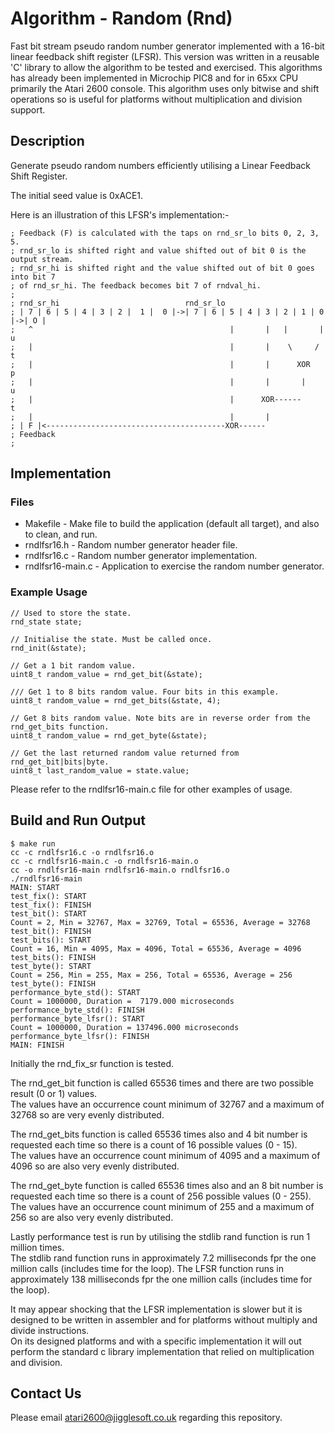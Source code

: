 # Algorithm - Random (Rnd)

Fast bit stream pseudo random number generator implemented with a 16-bit linear feedback shift register (LFSR).
This version was written in a reusable 'C' library to allow the algorithm to be tested and exercised. 
This algorithms has already been implemented in Microchip PIC8 and for in 65xx CPU primarily the Atari 2600 console.
This algorithm uses only bitwise and shift operations so is useful for platforms without multiplication and division support.


## Description

Generate pseudo random numbers efficiently utilising a Linear Feedback Shift Register.

The initial seed value is 0xACE1.

Here is an illustration of this LFSR's implementation:-

```
; Feedback (F) is calculated with the taps on rnd_sr_lo bits 0, 2, 3, 5.
; rnd_sr_lo is shifted right and value shifted out of bit 0 is the output stream.
; rnd_sr_hi is shifted right and the value shifted out of bit 0 goes into bit 7
; of rnd_sr_hi. The feedback becomes bit 7 of rndval_hi.
;
; rnd_sr_hi                            rnd_sr_lo
; | 7 | 6 | 5 | 4 | 3 | 2 |  1 |  0 |->| 7 | 6 | 5 | 4 | 3 | 2 | 1 | 0 |->| O |
;   ^                                            |       |   |       |      u
;   |                                            |       |    \     /       t
;   |                                            |       |      XOR         p
;   |                                            |       |       |          u
;   |                                            |      XOR------           t
;   |                                            |       |
; | F |<----------------------------------------XOR------
; Feedback
;
```

## Implementation

### Files

 * Makefile - Make file to build the application (default all target), and also to clean, and run.
 * rndlfsr16.h - Random number generator header file.
 * rndlfsr16.c - Random number generator implementation.
 * rndlfsr16-main.c - Application to exercise the random number generator.


### Example Usage

```
// Used to store the state.
rnd_state state;

// Initialise the state. Must be called once.
rnd_init(&state);

// Get a 1 bit random value.
uint8_t random_value = rnd_get_bit(&state);

/// Get 1 to 8 bits random value. Four bits in this example.
uint8_t random_value = rnd_get_bits(&state, 4);

// Get 8 bits random value. Note bits are in reverse order from the rnd_get_bits function. 
uint8_t random_value = rnd_get_byte(&state);

// Get the last returned random value returned from rnd_get_bit|bits|byte.
uint8_t last_random_value = state.value;
```

Please refer to the rndlfsr16-main.c file for other examples of usage.


## Build and Run Output

```
$ make run
cc -c rndlfsr16.c -o rndlfsr16.o
cc -c rndlfsr16-main.c -o rndlfsr16-main.o
cc -o rndlfsr16-main rndlfsr16-main.o rndlfsr16.o
./rndlfsr16-main
MAIN: START
test_fix(): START
test_fix(): FINISH
test_bit(): START
Count = 2, Min = 32767, Max = 32769, Total = 65536, Average = 32768
test_bit(): FINISH
test_bits(): START
Count = 16, Min = 4095, Max = 4096, Total = 65536, Average = 4096
test_bits(): FINISH
test_byte(): START
Count = 256, Min = 255, Max = 256, Total = 65536, Average = 256
test_byte(): FINISH
performance_byte_std(): START
Count = 1000000, Duration =  7179.000 microseconds
performance_byte_std(): FINISH
performance_byte_lfsr(): START
Count = 1000000, Duration = 137496.000 microseconds
performance_byte_lfsr(): FINISH
MAIN: FINISH
```

Initially the rnd_fix_sr function is tested.

The rnd_get_bit function is called 65536 times and there are two possible result (0 or 1) values.\
The values have an occurrence count minimum of 32767 and a maximum of 32768 so are very evenly distributed.

The rnd_get_bits function is called 65536 times also and 4 bit number is requested each time so there is a count of 16 possible values (0 - 15).\
The values have an occurrence count minimum of 4095 and a maximum of 4096 so are also very evenly distributed.

The rnd_get_byte function is called 65536 times also and an 8 bit number is requested each time so there is a count of 256 possible values (0 - 255).\
The values have an occurrence count minimum of 255 and a maximum of 256 so are also very evenly distributed.

Lastly performance test is run by utilising the stdlib rand function is run 1 million times.\
The stdlib rand function runs in approximately 7.2 milliseconds fpr the one million calls (includes time for the loop).
The LFSR function runs in approximately 138 milliseconds fpr the one million calls (includes time for the loop).


It may appear shocking that the LFSR implementation is slower but it is designed to be written in assembler and for platforms without multiply and divide instructions.\
On its designed platforms and with a specific implementation it will out perform the standard c library implementation that relied on multiplication and division.  


## Contact Us

Please email atari2600@jigglesoft.co.uk regarding this repository.


